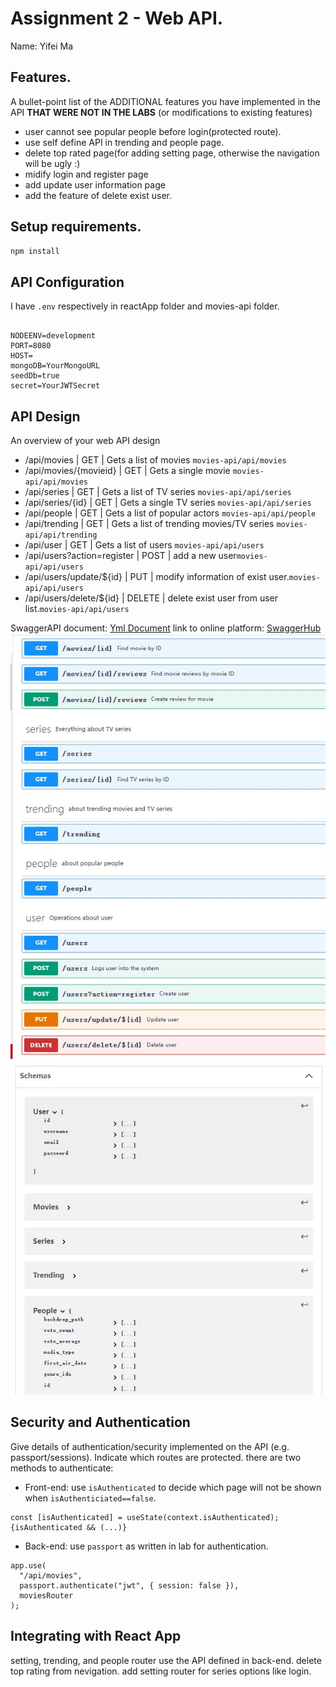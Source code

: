 # Assignment 2 - Web API.

Name: Yifei Ma

## Features.

A bullet-point list of the ADDITIONAL features you have implemented in the API **THAT WERE NOT IN THE LABS** (or modifications to existing features)

- user cannot see popular people before login(protected route).
- use self define API in trending and people page.
- delete top rated page(for adding setting page, otherwise the navigation will be ugly :)
- midify login and register page
- add update user information page
- add the feature of delete exist user.

## Setup requirements.

```js
npm install
```

## API Configuration

I have `.env` respectively in reactApp folder and movies-api folder.

```

NODEENV=development
PORT=8080
HOST=
mongoDB=YourMongoURL
seedDb=true
secret=YourJWTSecret

```

## API Design

An overview of your web API design

- /api/movies | GET | Gets a list of movies `movies-api/api/movies`
- /api/movies/{movieid} | GET | Gets a single movie `movies-api/api/movies`
- /api/series | GET | Gets a list of TV series `movies-api/api/series`
- /api/series/{id} | GET | Gets a single TV series `movies-api/api/series`
- /api/people | GET | Gets a list of popular actors `movies-api/api/people`
- /api/trending | GET | Gets a list of trending movies/TV series `movies-api/api/trending`
- /api/user | GET | Gets a list of users `movies-api/api/users`
- /api/users?action=register | POST | add a new user`movies-api/api/users`
- /api/users/update/${id} | PUT | modify information of exist user.`movies-api/api/users`
- /api/users/delete/${id} | DELETE | delete exist user from user list.`movies-api/api/users`

SwaggerAPI document: [Yml Document](./APIDocument.yml)
link to online platform:
[SwaggerHub](https://app.swaggerhub.com/templates/20099867_1/YifeiMovieHub/1.0.1)
![api](./pic/pic1.jpg)
![schema](./pic/pic2.jpg)

## Security and Authentication

Give details of authentication/security implemented on the API (e.g. passport/sessions). Indicate which routes are protected.
there are two methods to authenticate:

- Front-end: use `isAuthenticated` to decide which page will not be shown when `isAuthenticiated==false`.

```
const [isAuthenticated] = useState(context.isAuthenticated);
{isAuthenticated && (...)}
```

- Back-end: use `passport` as written in lab for authentication.

```
app.use(
  "/api/movies",
  passport.authenticate("jwt", { session: false }),
  moviesRouter
);
```

## Integrating with React App

setting, trending, and people router use the API defined in back-end.
delete top rating from nevigation. add setting router for series options like login.
